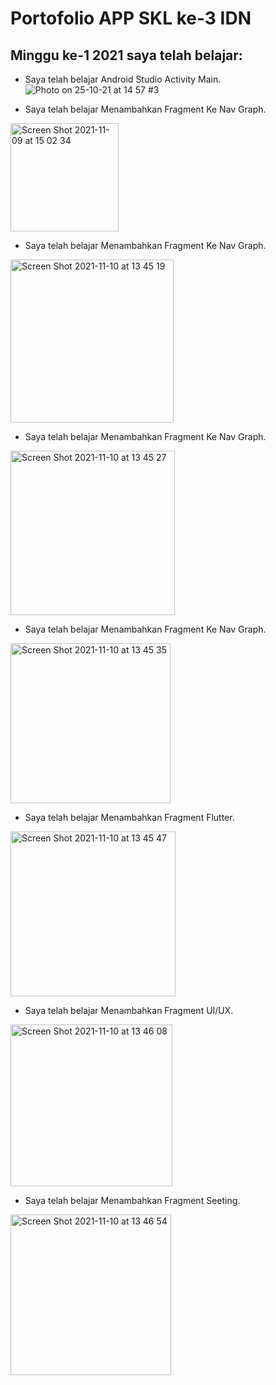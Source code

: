 # Portofolio APP SKL ke-3 IDN

##  Minggu ke-1 2021 saya telah belajar:
* Saya telah belajar Android Studio Activity Main.
![Photo on 25-10-21 at 14 57 #3](https://user-images.githubusercontent.com/68719080/143376725-cc2c2fe0-1d89-409c-92ca-fbc971487260.jpg)


* Saya telah belajar Menambahkan Fragment Ke Nav Graph.
<img width="173" alt="Screen Shot 2021-11-09 at 15 02 34" src="https://user-images.githubusercontent.com/68719137/141067111-be4b31c1-aaac-4634-ac1c-2c331da94c36.png">

* Saya telah belajar Menambahkan Fragment Ke Nav Graph.
<img width="261" alt="Screen Shot 2021-11-10 at 13 45 19" src="https://user-images.githubusercontent.com/68719137/141067141-02eb0640-d0a0-4756-bf72-62dc8ddd610a.png">

* Saya telah belajar Menambahkan Fragment Ke Nav Graph.
<img width="263" alt="Screen Shot 2021-11-10 at 13 45 27" src="https://user-images.githubusercontent.com/68719137/141067330-92e6491d-2fd4-4bf0-b5f9-28efff9de142.png">

* Saya telah belajar Menambahkan Fragment Ke Nav Graph.
<img width="256" alt="Screen Shot 2021-11-10 at 13 45 35" src="https://user-images.githubusercontent.com/68719137/141067693-1cc396d0-a8d7-40df-9f27-6275c113324e.png">

* Saya telah belajar Menambahkan Fragment Flutter.
<img width="264" alt="Screen Shot 2021-11-10 at 13 45 47" src="https://user-images.githubusercontent.com/68719137/141067737-3230cca8-e049-4a2c-8755-c7e5676e18c0.png">

* Saya telah belajar Menambahkan Fragment UI/UX.
<img width="259" alt="Screen Shot 2021-11-10 at 13 46 08" src="https://user-images.githubusercontent.com/68719137/141067773-b4b581fb-6d8a-4479-b58e-2e39a9c117a2.png">

* Saya telah belajar Menambahkan Fragment Seeting.
<img width="257" alt="Screen Shot 2021-11-10 at 13 46 54" src="https://user-images.githubusercontent.com/68719137/141067790-07ea87ea-b876-478c-8689-87dcc8fda200.png">
